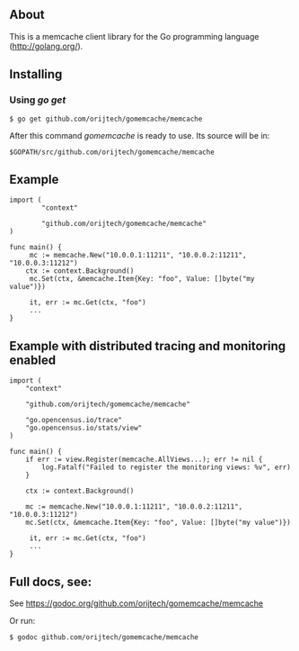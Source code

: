 ## About

This is a memcache client library for the Go programming language
(http://golang.org/).

## Installing

### Using *go get*

    $ go get github.com/orijtech/gomemcache/memcache

After this command *gomemcache* is ready to use. Its source will be in:

    $GOPATH/src/github.com/orijtech/gomemcache/memcache

## Example

    import (
            "context"

            "github.com/orijtech/gomemcache/memcache"
    )

    func main() {
         mc := memcache.New("10.0.0.1:11211", "10.0.0.2:11211", "10.0.0.3:11212")
        ctx := context.Background()
         mc.Set(ctx, &memcache.Item{Key: "foo", Value: []byte("my value")})

         it, err := mc.Get(ctx, "foo")
         ...
    }

## Example with distributed tracing and monitoring enabled

    import (
        "context"

        "github.com/orijtech/gomemcache/memcache"

        "go.opencensus.io/trace"
        "go.opencensus.io/stats/view"
    )

    func main() {
        if err := view.Register(memcache.AllViews...); err != nil {
            log.Fatalf("Failed to register the monitoring views: %v", err)
        }

        ctx := context.Background()

        mc := memcache.New("10.0.0.1:11211", "10.0.0.2:11211", "10.0.0.3:11212")
        mc.Set(ctx, &memcache.Item{Key: "foo", Value: []byte("my value")})

         it, err := mc.Get(ctx, "foo")
         ...
    }

## Full docs, see:

See https://godoc.org/github.com/orijtech/gomemcache/memcache

Or run:

    $ godoc github.com/orijtech/gomemcache/memcache

